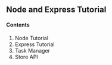 ## Node and Express Tutorial

#### Contents

1. Node Tutorial
2. Express Tutorial
3. Task Manager
4. Store API

